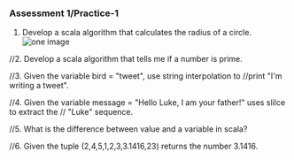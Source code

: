 ### Assessment 1/Practice-1
1. Develop a scala algorithm that calculates the radius of a circle.
![one image]()

//2. Develop a scala algorithm that tells me if a number is prime.

//3. Given the variable bird = "tweet", use string interpolation to
//print "I'm writing a tweet".

//4. Given the variable message = "Hello Luke, I am your father!" uses slilce to extract the
// "Luke" sequence.

//5. What is the difference between value and a variable in scala?

//6. Given the tuple (2,4,5,1,2,3,3.1416,23) returns the number 3.1416.

